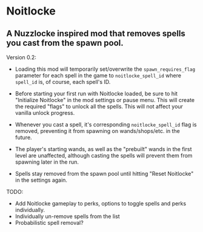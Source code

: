 # Noitlocke
## A Nuzzlocke inspired mod that removes spells you cast from the spawn pool.

Version  0.2:

- Loading this mod will temporarily set/overwrite the `spawn_requires_flag` parameter for each spell in the game to `noitlocke_spell_id` where `spell_id` is, of course, each spell's ID. 

- Before starting your first run with Noitlocke loaded, be sure to hit "Initialize Noitlocke" in the mod settings or pause menu. This will create the required "flags" to unlock all the spells. This will not affect your vanilla unlock progress.

- Whenever you cast a spell, it's corresponding `noitlocke_spell_id` flag is removed, preventing it from spawning on wands/shops/etc. in the future.

- The player's starting wands, as well as the "prebuilt" wands in the first level are unaffected, although casting the spells will prevent them from spawning later in the run.

- Spells stay removed from the spawn pool until hitting "Reset Noitlocke" in the settings again. 

TODO:

- Add Noitlocke gameplay to perks, options to toggle spells and perks individually.
- Individually un-remove spells from the list
- Probabilistic spell removal?
